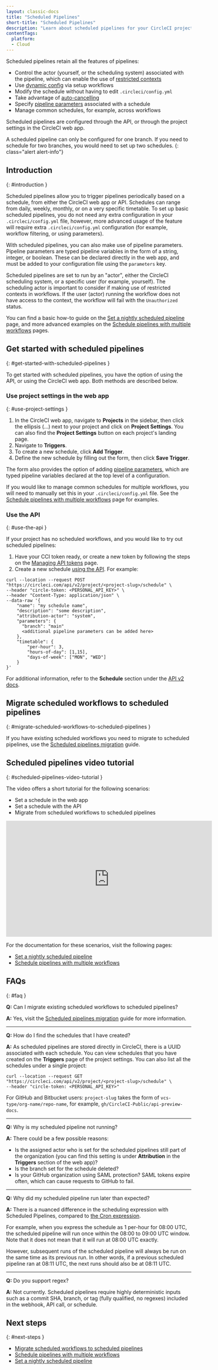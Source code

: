 ```yaml
---
layout: classic-docs
title: "Scheduled Pipelines"
short-title: "Scheduled Pipelines"
description: "Learn about scheduled pipelines for your CircleCI projects."
contentTags: 
  platform:
  - Cloud
---
```


Scheduled pipelines retain all the features of pipelines:

- Control the actor (yourself, or the scheduling system) associated with the pipeline, which can enable the use of [restricted contexts](/docs/contexts/#project-restrictions)
- Use [dynamic config](/docs/dynamic-config) via setup workflows
- Modify the schedule without having to edit `.circleci/config.yml`
- Take advantage of [auto-cancelling](/docs/skip-build/#auto-cancelling)
- Specify [pipeline parameters](/docs/pipeline-variables/#pipeline-parameters-in-configuration) associated with a schedule
- Manage common schedules, for example, across workflows

Scheduled pipelines are configured through the API, or through the project settings in the CircleCI web app.

A scheduled pipeline can only be configured for one branch. If you need to schedule for two branches, you would need to set up two schedules.
{: class="alert alert-info"}

## Introduction
{: #introduction }

Scheduled pipelines allow you to trigger pipelines periodically based on a schedule, from either the CircleCI web app or API. Schedules can range from daily, weekly, monthly, or on a very specific timetable. To set up basic scheduled pipelines, you do not need any extra configuration in your `.circleci/config.yml` file, however, more advanced usage of the feature will require extra `.circleci/config.yml` configuration (for example, workflow filtering, or using parameters).

With scheduled pipelines, you can also make use of pipeline parameters. Pipeline parameters are typed pipeline variables in the form of a string, integer, or boolean. These can be declared directly in the web app, and must be added to your configuration file using the `parameters` key.

Scheduled pipelines are set to run by an "actor", either the CircleCI scheduling system, or a specific user (for example, yourself). The scheduling actor is important to consider if making use of restricted contexts in workflows. If the user (actor) running the workflow does not have access to the context, the workflow will fail with the `Unauthorized` status.

You can find a basic how-to guide on the [Set a nightly scheduled pipeline](/docs/set-a-nightly-scheduled-pipeline) page, and more advanced examples on the [Schedule pipelines with multiple workflows](/docs/schedule-pipelines-with-multiple-workflows) pages.

## Get started with scheduled pipelines
{: #get-started-with-scheduled-pipelines }

To get started with scheduled pipelines, you have the option of using the API, or using the CircleCI web app. Both methods are described below. 

### Use project settings in the web app
{: #use-project-settings }

1. In the CircleCI web app, navigate to **Projects** in the sidebar, then click the ellipsis (...) next to your project and click on **Project Settings**. You can also find the **Project Settings** button on each project's landing page.
2. Navigate to **Triggers**.
3. To create a new schedule, click **Add Trigger**.
4. Define the new schedule by filling out the form, then click **Save Trigger**.

The form also provides the option of adding [pipeline parameters](/docs/pipeline-variables/), which are typed pipeline variables declared at the top level of a configuration.

If you would like to manage common schedules for multiple workflows, you will need to manually set this in your `.circleci/config.yml` file. See the [Schedule pipelines with multiple workflows](/docs/schedule-pipelines-with-multiple-workflows) page for examples.

### Use the API
{: #use-the-api }

If your project has no scheduled workflows, and you would like to try out scheduled pipelines:

1. Have your CCI token ready, or create a new token by following the steps on the [Managing API tokens](/docs/managing-api-tokens) page.
2. Create a new schedule [using the API](https://circleci.com/docs/api/v2/index.html#operation/createSchedule). For example:

```shell
curl --location --request POST "https://circleci.com/api/v2/project/<project-slug>/schedule" \
--header "circle-token: <PERSONAL_API_KEY>" \
--header "Content-Type: application/json" \
--data-raw '{
    "name": "my schedule name",
    "description": "some description",
    "attribution-actor": "system",
    "parameters": {
      "branch": "main"
      <additional pipeline parameters can be added here>
    },
    "timetable": {
        "per-hour": 3,
        "hours-of-day": [1,15],
        "days-of-week": ["MON", "WED"]
    }
}'
```

For additional information, refer to the **Schedule** section under the [API v2 docs](https://circleci.com/docs/api/v2).

## Migrate scheduled workflows to scheduled pipelines
{: #migrate-scheduled-workflows-to-scheduled-pipelines }

If you have existing scheduled workflows you need to migrate to scheduled pipelines, use the [Scheduled pipelines migration](/docs/migrate-scheduled-workflows-to-scheduled-pipelines) guide.

## Scheduled pipelines video tutorial
{: #scheduled-pipelines-video-tutorial }

The video offers a short tutorial for the following scenarios:

- Set a schedule in the web app
- Set a schedule with the API
- Migrate from scheduled workflows to scheduled pipelines

<div class="video-wrapper">
  <iframe width="560" height="315" src="https://www.youtube.com/embed/x3ruGpx6SEI" title="Scheduled pipelines tutorial" frameborder="0" allow="autoplay; encrypted-media" allowfullscreen></iframe>
</div>

For the documentation for these scenarios, visit the following pages:
- [Set a nightly scheduled pipeline](/docs/set-a-nightly-scheduled-pipeline)
- [Schedule pipelines with multiple workflows](/docs/schedule-pipelines-with-multiple-workflows)

## FAQs
{: #faq }

**Q:** Can I migrate existing scheduled workflows to scheduled pipelines?

**A:** Yes, visit the [Scheduled pipelines migration](/docs/migrate-scheduled-workflows-to-scheduled-pipelines) guide for more information.

---

**Q:** How do I find the schedules that I have created?

**A:** As scheduled pipelines are stored directly in CircleCI, there is a UUID associated with each schedule. You can view schedules that you have created on the **Triggers** page of the project settings. You can also list all the schedules under a single project:

```shell
curl --location --request GET "https://circleci.com/api/v2/project/<project-slug>/schedule" \
--header "circle-token: <PERSONAL_API_KEY>"
```

For GitHub and Bitbucket users: `project-slug` takes the form of `vcs-type/org-name/repo-name`, for example, `gh/CircleCI-Public/api-preview-docs`.

---

**Q:** Why is my scheduled pipeline not running?

**A:** There could be a few possible reasons:
* Is the assigned actor who is set for the scheduled pipelines still part of the organization (you can find this setting is under **Attribution** in the **Triggers** section of the web app)?
* Is the branch set for the schedule deleted?
* Is your GitHub organization using SAML protection? SAML tokens expire often, which can cause requests to GitHub to fail.

---

**Q:** Why did my scheduled pipeline run later than expected?

**A:** There is a nuanced difference in the scheduling expression with Scheduled Pipelines, compared to [the Cron expression](https://en.wikipedia.org/wiki/Cron#CRON_expression).

For example, when you express the schedule as 1 per-hour for 08:00 UTC, the scheduled pipeline will run once within the 08:00 to 09:00 UTC window. Note that it does not mean that it will run at 08:00 UTC exactly.

However, subsequent runs of the scheduled pipeline will always be run on the same time as its previous run. In other words, if a previous scheduled pipeline ran at 08:11 UTC, the next runs should also be at 08:11 UTC.

---

**Q:** Do you support regex?

**A:** 
Not currently. Scheduled pipelines require highly deterministic inputs such as a commit SHA, branch, or tag (fully qualified, no regexes) included in the webhook, API call, or schedule. 

## Next steps
{: #next-steps }

- [Migrate scheduled workflows to scheduled pipelines](/docs/migrate-scheduled-workflows-to-scheduled-pipelines)
- [Schedule pipelines with multiple workflows](/docs/schedule-pipelines-with-multiple-workflows)
- [Set a nightly scheduled pipeline](/docs/set-a-nightly-scheduled-pipeline)

